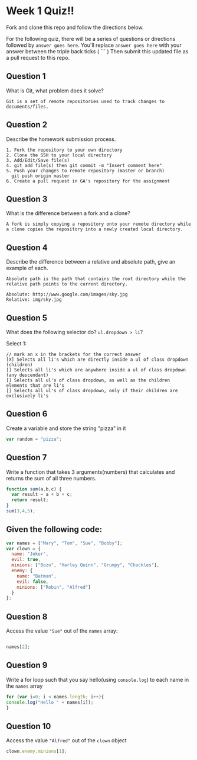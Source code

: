 # Week 1 Quiz!!
Fork and clone this repo and follow the directions below.

For the following quiz, there will be a series of questions or directions followed by `answer goes here`. You'll replace `answer goes here` with your answer between the triple back ticks ( \`\`\` ) Then submit this updated file as a pull request to this repo.

## Question 1

What is Git, what problem does it solve?

```
Git is a set of remote repositories used to track changes to documents/files.

```

## Question 2

Describe the homework submission process.

```
1. Fork the repository to your own directory
2. Clone the SSH to your local directory
3. Add/Edit/Save file(s)
4. git add file(s) then git commit -m "Insert comment here"
5. Push your changes to remote repository (master or branch)
  git push origin master
6. Create a pull request in GA's repository for the assignment

```

## Question 3

What is the difference between a fork and a clone?

```
A fork is simply copying a repository onto your remote directory while a clone copies the repository into a newly created local directory.

```

## Question 4

Describe the difference between a relative and absolute path, give an example of each.

```
Absolute path is the path that contains the root directory while the relative path points to the current directory.

Absolute: http://www.google.com/images/sky.jpg
Relative: img/sky.jpg

```

## Question 5

What does the following selector do?  `ul.dropdown > li`?

Select 1:
```
// mark an x in the brackets for the correct answer
[X] Selects all li's which are directly inside a ul of class dropdown (children)
[] Selects all li's which are anywhere inside a ul of class dropdown (any descendant)
[] Selects all ul's of class dropdown, as well as the children elements that are li's
[] Selects all ul's of class dropdown, only if their children are exclusively li's
```

## Question 6

Create a variable and store the string "pizza" in it

```js
var random = "pizza";
```

## Question 7

Write a function that takes 3 arguments(numbers) that calculates and returns the sum of all three numbers.

```js
function sum(a,b,c) {
  var result = a + b + c;
  return result;
}
sum(3,4,5);
```

## Given the following code:

```js
var names = ["Mary", "Tom", "Sue", "Bobby"];
var clown = {
  name: "Joker",
  evil: true,
  minions: ["Bozo", "Harley Quinn", "Grumpy", "Chuckles"],
  enemy: {
    name: "Batman",
    evil: false,
    minions: ["Robin", "Alfred"]  
  }
};
```

## Question 8

Access the value `"Sue"` out of the `names` array:

```js

names[2];

```

## Question 9

Write a for loop such that you say hello(using `console.log`) to each name in the `names` array

```js
for (var i=0; i < names.length; i++){
console.log("Hello " + names[i]);
}
```

## Question 10

Access the value `"Alfred"` out of the `clown` object

```js
clown.enemy.minions[1];
```
